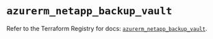 # `azurerm_netapp_backup_vault`

Refer to the Terraform Registry for docs: [`azurerm_netapp_backup_vault`](https://registry.terraform.io/providers/hashicorp/azurerm/4.33.0/docs/resources/netapp_backup_vault).
